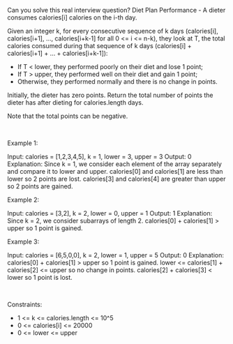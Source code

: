 Can you solve this real interview question? Diet Plan Performance - A dieter consumes calories[i] calories on the i-th day. 

Given an integer k, for every consecutive sequence of k days (calories[i], calories[i+1], ..., calories[i+k-1] for all 0 <= i <= n-k), they look at T, the total calories consumed during that sequence of k days (calories[i] + calories[i+1] + ... + calories[i+k-1]):

 * If T < lower, they performed poorly on their diet and lose 1 point; 
 * If T > upper, they performed well on their diet and gain 1 point;
 * Otherwise, they performed normally and there is no change in points.

Initially, the dieter has zero points. Return the total number of points the dieter has after dieting for calories.length days.

Note that the total points can be negative.

 

Example 1:


Input: calories = [1,2,3,4,5], k = 1, lower = 3, upper = 3
Output: 0
Explanation: Since k = 1, we consider each element of the array separately and compare it to lower and upper.
calories[0] and calories[1] are less than lower so 2 points are lost.
calories[3] and calories[4] are greater than upper so 2 points are gained.


Example 2:


Input: calories = [3,2], k = 2, lower = 0, upper = 1
Output: 1
Explanation: Since k = 2, we consider subarrays of length 2.
calories[0] + calories[1] > upper so 1 point is gained.


Example 3:


Input: calories = [6,5,0,0], k = 2, lower = 1, upper = 5
Output: 0
Explanation:
calories[0] + calories[1] > upper so 1 point is gained.
lower <= calories[1] + calories[2] <= upper so no change in points.
calories[2] + calories[3] < lower so 1 point is lost.


 

Constraints:

 * 1 <= k <= calories.length <= 10^5
 * 0 <= calories[i] <= 20000
 * 0 <= lower <= upper